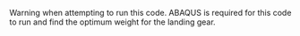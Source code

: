 Warning when attempting to run this code. ABAQUS is required for this code to run and find the optimum weight for the landing gear.
